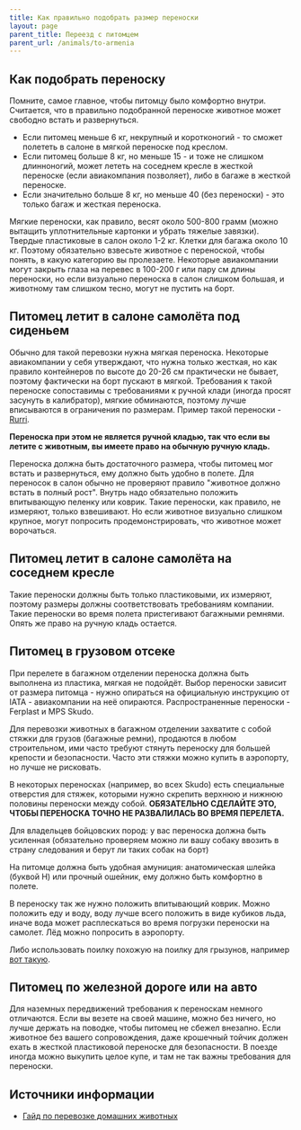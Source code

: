 ```yaml
---
title: Как правильно подобрать размер переноски
layout: page
parent_title: Переезд с питомцем
parent_url: /animals/to-armenia
---
```


## Как подобрать переноску

Помните, самое главное, чтобы питомцу было комфортно внутри. Считается, что в правильно подобранной
переноске животное может свободно встать и развернуться.

- Если питомец меньше 6 кг, некрупный и коротконогий - то сможет полететь в салоне в мягкой переноске под креслом.
- Если питомец больше 8 кг, но меньше 15 - и тоже не слишком длинноногий, может лететь на соседнем кресле в жесткой
переноске (если авиакомпания позволяет), либо в багаже в жесткой переноске.
- Если значительно больше 8 кг, но меньше 40 (без переноски) - это только багаж и жесткая переноска.

Мягкие переноски, как правило, весят около 500-800 грамм (можно вытащить уплотнительные картонки и убрать тяжелые завязки).
Твердые пластиковые в салон около 1-2 кг. Клетки для багажа около 10 кг. Поэтому обязательно взвесьте животное с переноской,
чтобы понять, в какую категорию вы пролезаете. Некоторые авиакомпании могут закрыть глаза на перевес в 100-200 г или пару
см длины переноски, но если визуально переноска в салон слишком большая, и животному там слишком тесно, могут не пустить на борт.

## Питомец летит в салоне самолёта под сиденьем

Обычно для такой перевозки нужна мягкая переноска. Некоторые авиакомпании у себя утверждают, что нужна только жесткая,
но как правило контейнеров по высоте до 20-26 см практически не бывает, поэтому фактически на борт пускают в мягкой.
Требования к такой переноске сопоставимы с требованиями к ручной клади (иногда просят засунуть в калибратор), мягкие
обминаются, поэтому лучше вписываются в ограничения по размерам. Пример такой переноски -
[Rurri](https://4lapy.ru/catalog/sobaki/sumki-perenoski-sobaki/sumki-sumki-perenosk/?section_id=256&Brand=rurri&sort=popular).

**Переноска при этом не является ручной кладью, так что если вы летите с животным, вы имеете право на обычную ручную кладь.**

Переноска должна быть достаточного размера, чтобы питомец мог встать и развернуться, ему должно быть удобно в полете.
Для переносок в салон обычно не проверяют правило "животное должно встать в полный рост". Внутрь надо обязательно
положить впитывающую пеленку или коврик. Такие переноски, как правило, не измеряют, только взвешивают. Но если животное
визуально слишком крупное, могут попросить продемонстрировать, что животное может ворочаться.

## Питомец летит в салоне самолёта на соседнем кресле

Такие переноски должны быть только пластиковыми, их измеряют, поэтому размеры должны соответствовать требованиям компании.
Такие переноски во время полета пристегивают багажными ремнями. Опять же право на ручную кладь остается.

## Питомец в грузовом отсеке

При перелете в багажном отделении переноска должна быть выполнена из пластика, мягкая не подойдёт. Выбор переноски
зависит от размера питомца - нужно опираться на официальную инструкцию от IATA - авиакомпании на неё опираются.
Распространенные переноски - Ferplast и MPS Skudo.

Для перевозки животных в багажном отделении захватите с собой стяжки для грузов (багажные ремни), продаются в любом
строительном, ими часто требуют стянуть переноску для большей крепости и безопасности. Часто эти стяжки можно купить в
аэропорту, но лучше не рисковать.

В некоторых переносках (например, во всех Skudo) есть специальные отверстия для стяжек, которыми нужно скрепить верхнюю
и нижнюю половины переноски между собой. **ОБЯЗАТЕЛЬНО СДЕЛАЙТЕ ЭТО, ЧТОБЫ ПЕРЕНОСКА ТОЧНО НЕ РАЗВАЛИЛАСЬ ВО ВРЕМЯ ПЕРЕЛЕТА.**

Для владельцев бойцовских пород: у вас переноска должна быть усиленная (обязательно проверяем можно ли вашу собаку
ввозить в страну следования и берут ли таких собак на борт)

На питомце должна быть удобная амуниция: анатомическая шлейка (буквой Н) или прочный ошейник, ему должно быть комфортно
в полете.

В переноску так же нужно положить впитывающий коврик. Можно положить еду и воду, воду лучше всего положить в виде
кубиков льда, иначе вода может расплескаться во время погрузки переноски на самолет. Лёд можно попросить в аэропорту.

Либо использовать поилку похожую на поилку для грызунов, например [вот такую](https://www.ferplast.com/products/drinky-dog).

## Питомец по железной дороге или на авто

Для наземных передвижений требования к переноскам немного отличаются. Если вы везете на своей машине, можно без ничего,
но лучше держать на поводке, чтобы питомец не сбежел внезапно. Если животное без вашего сопровождения, даже крошечный
тойчик должен ехать в жесткой пластиковой переноске для безопасности. В поезде иногда можно выкупить целое купе,
и там не так важны требования для переноски.

## Источники информации

- [Гайд по перевозке домашних животных](https://app.simplenote.com/p/8m020X)
